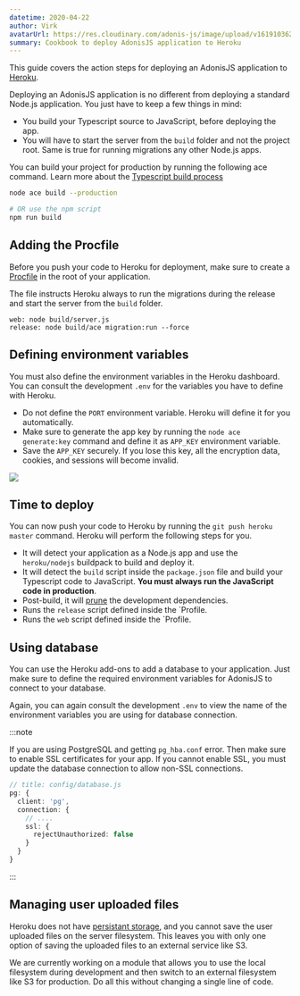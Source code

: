 ```yaml
---
datetime: 2020-04-22
author: Virk
avatarUrl: https://res.cloudinary.com/adonis-js/image/upload/v1619103621/adonisjs-authors-avatars/DYO4KUru_400x400_shujhw.jpg
summary: Cookbook to deploy AdonisJS application to Heroku
---
```


This guide covers the action steps for deploying an AdonisJS application to [Heroku](https://devcenter.heroku.com/articles/deploying-nodejs).

Deploying an AdonisJS application is no different from deploying a standard Node.js application. You just have to keep a few things in mind:

- You build your Typescript source to JavaScript, before deploying the app.
- You will have to start the server from the `build` folder and not the project root. Same is true for running migrations any other Node.js apps.

You can build your project for production by running the following ace command. Learn more about the [Typescript build process](../../guides/fundamentals/typescript-build-process.md)

```sh
node ace build --production

# OR use the npm script
npm run build
```

## Adding the Procfile
Before you push your code to Heroku for deployment, make sure to create a [Procfile](https://devcenter.heroku.com/articles/procfile#deploying-to-heroku) in the root of your application.

The file instructs Heroku always to run the migrations during the release and start the server from the `build` folder.

```text
web: node build/server.js
release: node build/ace migration:run --force
```

## Defining environment variables
You must also define the environment variables in the Heroku dashboard. You can consult the development `.env` for the variables you have to define with Heroku.

- Do not define the `PORT` environment variable. Heroku will define it for you automatically.
- Make sure to generate the app key by running the `node ace generate:key` command and define it as `APP_KEY` environment variable.
- Save the `APP_KEY` securely. If you lose this key, all the encryption data, cookies, and sessions will become invalid.

![](https://res.cloudinary.com/adonis-js/image/upload/f_auto,q_auto/v1619085409/v5/heroku-env-vars.jpg)

## Time to deploy
You can now push your code to Heroku by running the `git push heroku master` command. Heroku will perform the following steps for you.

- It will detect your application as a Node.js app and use the `heroku/nodejs` buildpack to build and deploy it.
- It will detect the `build` script inside the `package.json` file and build your Typescript code to JavaScript. **You must always run the JavaScript code in production**.
- Post-build, it will [prune](https://docs.npmjs.com/cli/v7/commands/npm-prune) the development dependencies.
- Runs the `release` script defined inside the `Profile.
- Runs the `web` script defined inside the `Profile.

## Using database
You can use the Heroku add-ons to add a database to your application. Just make sure to define the required environment variables for AdonisJS to connect to your database.

Again, you can again consult the development `.env` to view the name of the environment variables you are using for database connection.

:::note

If you are using PostgreSQL and getting `pg_hba.conf` error. Then make sure to enable SSL certificates for your app. If you cannot enable SSL, you must update the database connection to allow non-SSL connections.

```ts
// title: config/database.js
pg: {
  client: 'pg',
  connection: {
    // ....
    ssl: {
      rejectUnauthorized: false
    }
  }
}
```

:::

## Managing user uploaded files
Heroku does not have [persistant storage](https://help.heroku.com/K1PPS2WM/why-are-my-file-uploads-missing-deleted), and you cannot save the user uploaded files on the server filesystem. This leaves you with only one option of saving the uploaded files to an external service like S3.

We are currently working on a module that allows you to use the local filesystem during development and then switch to an external filesystem like S3 for production. Do all this without changing a single line of code.
